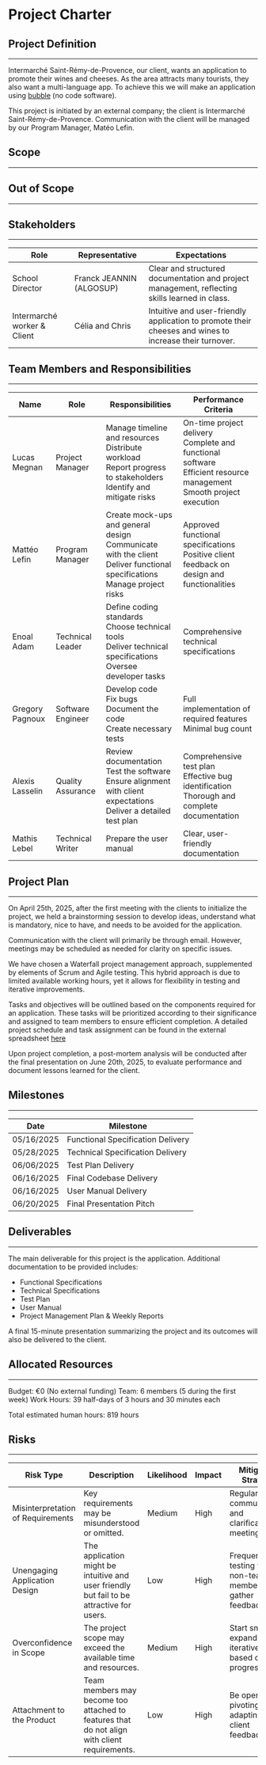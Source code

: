 # Project Charter

## Project Definition
---

Intermarché Saint-Rémy-de-Provence, our client, wants an application to promote their wines and cheeses. As the area attracts many tourists, they also want a multi-language app. To achieve this we will make an application using [bubble](https://bubble.io/home/apps) (no code software).

This project is initiated by an external company; the client is Intermarché Saint-Rémy-de-Provence. Communication with the client will be managed by our Program Manager, Matéo Lefin.

## Scope
---

## Out of Scope 
---

## Stakeholders
---

| Role | Representative | Expectations |
| ---- | -------------- | ------------ |
| School Director             | Franck JEANNIN (ALGOSUP) | Clear and structured documentation and project management, reflecting skills learned in class.          |
| Intermarché worker & Client | Célia and Chris | Intuitive and user-friendly application to promote their cheeses and wines to increase their turnover. |

## Team Members and Responsibilities
---

| Name | Role | Responsibilities | Performance Criteria |
| ---- | ---- | ---------------- | -------------------- |
| Lucas Megnan    | Project Manager        | Manage timeline and resources<br>Distribute workload<br>Report progress to stakeholders<br>Identify and mitigate risks         | On-time project delivery<br>Complete and functional software<br>Efficient resource management<br>Smooth project execution |
| Mattéo Lefin    | Program Manager        | Create mock-ups and general design<br>Communicate with the client<br>Deliver functional specifications<br>Manage project risks | Approved functional specifications<br>Positive client feedback on design and functionalities                              |
| Enoal Adam      | Technical Leader       | Define coding standards<br>Choose technical tools<br>Deliver technical specifications<br>Oversee developer tasks               | Comprehensive technical specifications                                                                                    |
| Gregory Pagnoux | Software Engineer      | Develop code<br>Fix bugs<br>Document the code<br>Create necessary tests                                                        | Full implementation of required features<br>Minimal bug count                                                             |
| Alexis Lasselin | Quality Assurance      | Review documentation<br>Test the software<br>Ensure alignment with client expectations<br>Deliver a detailed test plan         | Comprehensive test plan<br>Effective bug identification<br>Thorough and complete documentation                            |
| Mathis Lebel    | Technical Writer       | Prepare the user manual | Clear, user-friendly documentation |

## Project Plan
---

On April 25th, 2025, after the first meeting with the clients to initialize the project, we held a brainstorming session to develop ideas, understand what is mandatory, nice to have, and needs to be avoided for the application.

Communication with the client will primarily be through email. However, meetings may be scheduled as needed for clarity on specific issues.

We have chosen a Waterfall project management approach, supplemented by elements of Scrum and Agile testing. This hybrid approach is due to limited available working hours, yet it allows for flexibility in testing and iterative improvements.

Tasks and objectives will be outlined based on the components required for an application. These tasks will be prioritized according to their significance and assigned to team members to ensure efficient completion. A detailed project schedule and task assignment can be found in the external spreadsheet [here](https://docs.google.com/spreadsheets/d/1uLIzS4_YxH9-CVMZtKXqUARc0P42ZEMt2gEQdO4M388/edit?usp=sharing)

Upon project completion, a post-mortem analysis will be conducted after the final presentation on June 20th, 2025, to evaluate performance and document lessons learned for the client.

## Milestones
---

| Date       | Milestone                          |
| ---------- | ---------------------------------- |
| 05/16/2025 | Functional Specification Delivery  |
| 05/28/2025 | Technical Specification Delivery   |
| 06/06/2025 | Test Plan Delivery                 |
| 06/16/2025 | Final Codebase Delivery            |
| 06/16/2025 | User Manual Delivery               |
| 06/20/2025 | Final Presentation Pitch           |

## Deliverables
---

The main deliverable for this project is the application. Additional documentation to be provided includes:

- Functional Specifications
- Technical Specifications
- Test Plan
- User Manual
- Project Management Plan & Weekly Reports

A final 15-minute presentation summarizing the project and its outcomes will also be delivered to the client.

## Allocated Resources
---

Budget: €0 (No external funding)
Team: 6 members (5 during the first week)
Work Hours: 39 half-days of 3 hours and 30 minutes each

Total estimated human hours: 819 hours

## Risks
---

| Risk Type | Description | Likelihood | Impact | Mitigation Strategy |
| --------- | ----------- | ---------- | ------ | ------------------- |
| Misinterpretation of Requirements | Key requirements may be misunderstood or omitted.                                            | Medium | High | Regular client communication and clarification meetings.   |
| Unengaging Application Design     | The application might be intuitive and user friendly but fail to be attractive for users.    | Low    | High | Frequent testing with non-team members to gather feedback. |
| Overconfidence in Scope           | The project scope may exceed the available time and resources.                               | Medium | High | Start small and expand iteratively based on progress.      |
| Attachment to the Product         | Team members may become too attached to features that do not align with client requirements. | Low    | High | Be open to pivoting and adapting to client feedback.       |